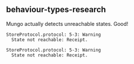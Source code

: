 ## behaviour-types-research

Mungo actually detects unreachable states. Good!

```
StoreProtocol.protocol: 5-3: Warning
  State not reachable: Receipt.

StoreProtocol.protocol: 5-3: Warning
  State not reachable: Receipt.
```
